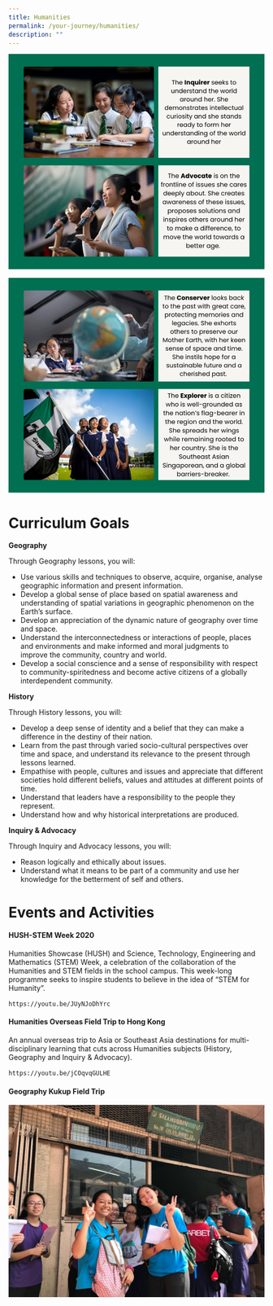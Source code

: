 ```yaml
---
title: Humanities
permalink: /your-journey/humanities/
description: ""
---
```

![](/images/humanities1.png)

![](/images/humanities2.png)

# Curriculum Goals
**Geography**

Through Geography lessons, you will:

*   Use various skills and techniques to observe, acquire, organise, analyse geographic information and present information.
*   Develop a global sense of place based on spatial awareness and understanding of spatial variations in geographic phenomenon on the Earth’s surface.
*   Develop an appreciation of the dynamic nature of geography over time and space.
*   Understand the interconnectedness or interactions of people, places and environments and make informed and moral judgments to improve&nbsp;the community, country and world.
*   Develop a social conscience and a sense of responsibility with respect to community-spiritedness and become active citizens of a globally interdependent community.

**History**

Through History lessons, you will:

*   Develop a deep sense of identity and a belief that they can make a difference in the destiny of their nation.
*   Learn from the past through varied socio-cultural perspectives over time and space, and understand its relevance to the present through lessons learned.
*   Empathise with people, cultures and issues and appreciate that different societies hold different beliefs, values and attitudes at different points of time.
*   Understand that leaders have a responsibility to the people they represent.
*   Understand how and why historical interpretations are produced.

**Inquiry &amp; Advocacy**

Through Inquiry and Advocacy lessons, you will:

*   Reason logically and ethically about issues.
*   Understand what it means to be part of a community and use her knowledge for the betterment of self and others.

# Events and Activities

#### HUSH-STEM Week 2020

Humanities Showcase (HUSH) and Science, Technology, Engineering and Mathematics (STEM) Week, a celebration of the collaboration of the Humanities and STEM fields in the school campus. This week-long programme seeks to inspire students to believe in the idea of “STEM for Humanity”.
```
https://youtu.be/JUyNJoDhYrc
```

#### Humanities Overseas Field Trip to Hong Kong

An annual overseas trip to Asia or Southeast Asia destinations for multi-disciplinary learning that cuts across Humanities subjects (History, Geography and Inquiry &amp; Advocacy).

```
https://youtu.be/jCOqvqGULHE
```

#### Geography Kukup Field Trip
![Kukup in JB](/images/jb_kukup.jpg)